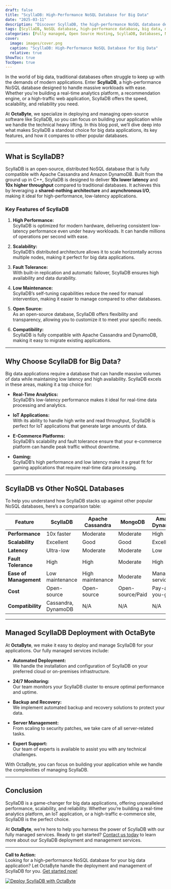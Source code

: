```yaml
---
draft: false
title: "ScyllaDB: High-Performance NoSQL Database for Big Data"
date: "2025-03-11"
description: "Discover ScyllaDB, the high-performance NoSQL database designed for big data workloads. Learn how ScyllaDB outperforms traditional databases, its key features, and why it’s the perfect choice for modern applications. Managed deployment available at OctaByte."
tags: [ScyllaDB, NoSQL database, high-performance database, big data, managed ScyllaDB, ScyllaDB vs Cassandra, ScyllaDB features, OctaByte managed services, open-source database, distributed database]
categories: [Fully managed, Open Source Hosting, ScyllaDB, Databases, Nosql]
cover:
  image: images/cover.png
  caption: "ScyllaDB: High-Performance NoSQL Database for Big Data"
  relative: true
ShowToc: true
TocOpen: true
---
```



In the world of big data, traditional databases often struggle to keep up with the demands of modern applications. Enter **ScyllaDB**, a high-performance NoSQL database designed to handle massive workloads with ease. Whether you're building a real-time analytics platform, a recommendation engine, or a high-traffic web application, ScyllaDB offers the speed, scalability, and reliability you need.

At **OctaByte**, we specialize in deploying and managing open-source software like ScyllaDB, so you can focus on building your application while we handle the technical heavy lifting. In this blog post, we’ll dive deep into what makes ScyllaDB a standout choice for big data applications, its key features, and how it compares to other popular databases.

---

## What is ScyllaDB?

ScyllaDB is an open-source, distributed NoSQL database that is fully compatible with Apache Cassandra and Amazon DynamoDB. Built from the ground up in C++, ScyllaDB is designed to deliver **10x lower latency** and **10x higher throughput** compared to traditional databases. It achieves this by leveraging a **shared-nothing architecture** and **asynchronous I/O**, making it ideal for high-performance, low-latency applications.

### Key Features of ScyllaDB

1. **High Performance:**  
   ScyllaDB is optimized for modern hardware, delivering consistent low-latency performance even under heavy workloads. It can handle millions of operations per second with ease.

2. **Scalability:**  
   ScyllaDB’s distributed architecture allows it to scale horizontally across multiple nodes, making it perfect for big data applications.

3. **Fault Tolerance:**  
   With built-in replication and automatic failover, ScyllaDB ensures high availability and data durability.

4. **Low Maintenance:**  
   ScyllaDB’s self-tuning capabilities reduce the need for manual intervention, making it easier to manage compared to other databases.

5. **Open Source:**  
   As an open-source database, ScyllaDB offers flexibility and transparency, allowing you to customize it to meet your specific needs.

6. **Compatibility:**  
   ScyllaDB is fully compatible with Apache Cassandra and DynamoDB, making it easy to migrate existing applications.

---

## Why Choose ScyllaDB for Big Data?

Big data applications require a database that can handle massive volumes of data while maintaining low latency and high availability. ScyllaDB excels in these areas, making it a top choice for:

- **Real-Time Analytics:**  
   ScyllaDB’s low-latency performance makes it ideal for real-time data processing and analytics.

- **IoT Applications:**  
   With its ability to handle high write and read throughput, ScyllaDB is perfect for IoT applications that generate large amounts of data.

- **E-Commerce Platforms:**  
   ScyllaDB’s scalability and fault tolerance ensure that your e-commerce platform can handle peak traffic without downtime.

- **Gaming:**  
   ScyllaDB’s high performance and low latency make it a great fit for gaming applications that require real-time data processing.

---

## ScyllaDB vs Other NoSQL Databases

To help you understand how ScyllaDB stacks up against other popular NoSQL databases, here’s a comparison table:

| Feature                | ScyllaDB               | Apache Cassandra       | MongoDB                | Amazon DynamoDB        |
|------------------------|------------------------|------------------------|------------------------|------------------------|
| **Performance**        | 10x faster            | Moderate               | Moderate               | High                  |
| **Scalability**        | Excellent             | Good                   | Good                   | Excellent             |
| **Latency**            | Ultra-low             | Moderate               | Moderate               | Low                   |
| **Fault Tolerance**    | High                  | High                   | Moderate               | High                  |
| **Ease of Management** | Low maintenance       | High maintenance       | Moderate               | Managed service       |
| **Cost**               | Open-source           | Open-source            | Open-source/Paid       | Pay-as-you-go         |
| **Compatibility**      | Cassandra, DynamoDB   | N/A                    | N/A                    | N/A                   |

---

## Managed ScyllaDB Deployment with OctaByte

At **OctaByte**, we make it easy to deploy and manage ScyllaDB for your applications. Our fully managed services include:

- **Automated Deployment:**  
   We handle the installation and configuration of ScyllaDB on your preferred cloud or on-premises infrastructure.

- **24/7 Monitoring:**  
   Our team monitors your ScyllaDB cluster to ensure optimal performance and uptime.

- **Backup and Recovery:**  
   We implement automated backup and recovery solutions to protect your data.

- **Server Management:**  
   From scaling to security patches, we take care of all server-related tasks.

- **Expert Support:**  
   Our team of experts is available to assist you with any technical challenges.

With OctaByte, you can focus on building your application while we handle the complexities of managing ScyllaDB.

---

## Conclusion

ScyllaDB is a game-changer for big data applications, offering unparalleled performance, scalability, and reliability. Whether you’re building a real-time analytics platform, an IoT application, or a high-traffic e-commerce site, ScyllaDB is the perfect choice.

At **OctaByte**, we’re here to help you harness the power of ScyllaDB with our fully managed services. Ready to get started? [Contact us today](https://octabyte.io) to learn more about our ScyllaDB deployment and management services.

---

**Call to Action:**  
Looking for a high-performance NoSQL database for your big data application? Let OctaByte handle the deployment and management of ScyllaDB for you. [Get started now!](https://octabyte.io)

[![Deploy ScyllaDB with OctaByte](/images/deploy-on-octabyte.png)](https://octabyte.io/fully-managed-open-source-services/databases/nosql/scylladb)